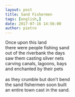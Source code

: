 ```yaml
---
layout: post
title: Sand Fishermen
tags: [english,]
date: 2017-07-16 14:56:00
author: pietro
---
```

Once upon this land<br/>there were people fishing sand<br/>out of the riverbank the days<br/>saw them casting silver nets<br/>carving canals, lagoons, bays<br/>and enchanted by their pets<br/><br/>as they crumble but don't bend<br/>the sand fishermen soon built<br/>an entire town cast in the sand.
